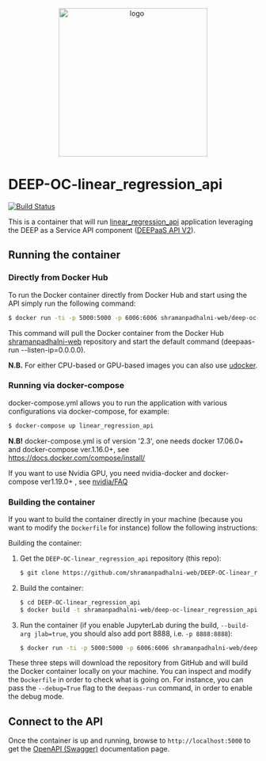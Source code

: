 <div align="center">
<img src="https://marketplace.deep-hybrid-datacloud.eu/images/logo-deep.png" alt="logo" width="300"/>
</div>

# DEEP-OC-linear_regression_api

[![Build Status](https://jenkins.indigo-datacloud.eu/buildStatus/icon?job=Pipeline-as-code/DEEP-OC-org/DEEP-OC-linear_regression_api/master)](https://jenkins.indigo-datacloud.eu/job/Pipeline-as-code/job/DEEP-OC-org/job/DEEP-OC-linear_regression_api/job/master)

This is a container that will run [linear_regression_api](https://github.com/shramanpadhalni-web/linear_regression_api) application leveraging the DEEP as a Service API component ([DEEPaaS API V2](https://github.com/indigo-dc/DEEPaaS)).

    
## Running the container

### Directly from Docker Hub

To run the Docker container directly from Docker Hub and start using the API
simply run the following command:

```bash
$ docker run -ti -p 5000:5000 -p 6006:6006 shramanpadhalni-web/deep-oc-linear_regression_api
```

This command will pull the Docker container from the Docker Hub
[shramanpadhalni-web](https://hub.docker.com/u/shramanpadhalni-web/) repository and start the default command (deepaas-run --listen-ip=0.0.0.0).

**N.B.** For either CPU-based or GPU-based images you can also use [udocker](https://github.com/indigo-dc/udocker).


### Running via docker-compose

docker-compose.yml allows you to run the application with various configurations via docker-compose, for example:

```bash
$ docker-compose up linear_regression_api
```

**N.B!** docker-compose.yml is of version '2.3', one needs docker 17.06.0+ and docker-compose ver.1.16.0+, see https://docs.docker.com/compose/install/

If you want to use Nvidia GPU, you need nvidia-docker and docker-compose ver1.19.0+ , see [nvidia/FAQ](https://github.com/NVIDIA/nvidia-docker/wiki/Frequently-Asked-Questions#do-you-support-docker-compose)


### Building the container

If you want to build the container directly in your machine (because you want
to modify the `Dockerfile` for instance) follow the following instructions:

Building the container:

1. Get the `DEEP-OC-linear_regression_api` repository (this repo):

    ```bash
    $ git clone https://github.com/shramanpadhalni-web/DEEP-OC-linear_regression_api
    ```

2. Build the container:

    ```bash
    $ cd DEEP-OC-linear_regression_api
    $ docker build -t shramanpadhalni-web/deep-oc-linear_regression_api .
    ```

3. Run the container (if you enable JupyterLab during the build, `--build-arg jlab=true`, 
you should also add port 8888, i.e. `-p 8888:8888`):

    ```bash
    $ docker run -ti -p 5000:5000 -p 6006:6006 shramanpadhalni-web/deep-oc-linear_regression_api
    ```

These three steps will download the repository from GitHub and will build the
Docker container locally on your machine. You can inspect and modify the
`Dockerfile` in order to check what is going on. For instance, you can pass the
`--debug=True` flag to the `deepaas-run` command, in order to enable the debug
mode.


## Connect to the API

Once the container is up and running, browse to `http://localhost:5000` to get
the [OpenAPI (Swagger)](https://www.openapis.org/) documentation page.
